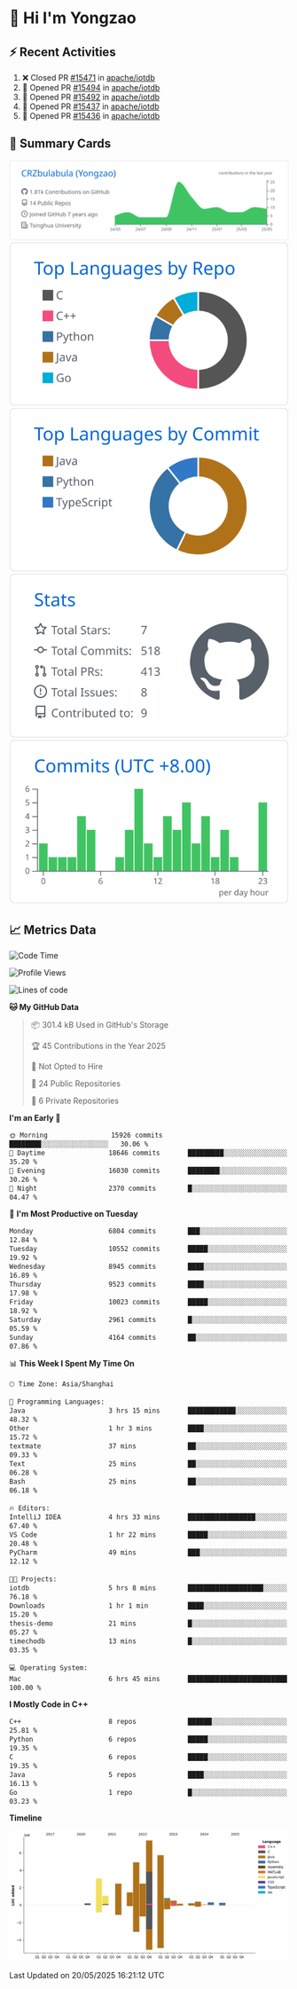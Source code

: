# 👋 Hi I'm Yongzao

## ⚡ Recent Activities
<!--START_SECTION:activity-->
1. ❌ Closed PR [#15471](https://github.com/apache/iotdb/pull/15471) in [apache/iotdb](https://github.com/apache/iotdb)
2. 💪 Opened PR [#15494](https://github.com/apache/iotdb/pull/15494) in [apache/iotdb](https://github.com/apache/iotdb)
3. 💪 Opened PR [#15492](https://github.com/apache/iotdb/pull/15492) in [apache/iotdb](https://github.com/apache/iotdb)
4. 💪 Opened PR [#15437](https://github.com/apache/iotdb/pull/15437) in [apache/iotdb](https://github.com/apache/iotdb)
5. 💪 Opened PR [#15436](https://github.com/apache/iotdb/pull/15436) in [apache/iotdb](https://github.com/apache/iotdb)
<!--END_SECTION:activity-->

## 🎑 Summary Cards

[![](https://raw.githubusercontent.com/CRZbulabula/CRZbulabula/main/profile-summary-card-output/github/0-profile-details.svg)](https://github.com/vn7n24fzkq/github-profile-summary-cards)
[![](https://raw.githubusercontent.com/CRZbulabula/CRZbulabula/main/profile-summary-card-output/github/1-repos-per-language.svg)](https://github.com/vn7n24fzkq/github-profile-summary-cards) [![](https://raw.githubusercontent.com/CRZbulabula/CRZbulabula/main/profile-summary-card-output/github/2-most-commit-language.svg)](https://github.com/vn7n24fzkq/github-profile-summary-cards)
[![](https://raw.githubusercontent.com/CRZbulabula/CRZbulabula/main/profile-summary-card-output/github/3-stats.svg)](https://github.com/vn7n24fzkq/github-profile-summary-cards) [![](https://raw.githubusercontent.com/CRZbulabula/CRZbulabula/main/profile-summary-card-output/github/4-productive-time.svg)](https://github.com/vn7n24fzkq/github-profile-summary-cards)

## 📈 Metrics Data

<!--START_SECTION:waka-->
![Code Time](http://img.shields.io/badge/Code%20Time-866%20hrs%2045%20mins-blue)

![Profile Views](http://img.shields.io/badge/Profile%20Views-0-blue)

![Lines of code](https://img.shields.io/badge/From%20Hello%20World%20I%27ve%20Written-31.0%20million%20lines%20of%20code-blue)

**🐱 My GitHub Data** 

> 📦 301.4 kB Used in GitHub's Storage 
 > 
> 🏆 45 Contributions in the Year 2025
 > 
> 🚫 Not Opted to Hire
 > 
> 📜 24 Public Repositories 
 > 
> 🔑 6 Private Repositories 
 > 
**I'm an Early 🐤** 

```text
🌞 Morning                15926 commits       ████████░░░░░░░░░░░░░░░░░   30.06 % 
🌆 Daytime                18646 commits       █████████░░░░░░░░░░░░░░░░   35.20 % 
🌃 Evening                16030 commits       ████████░░░░░░░░░░░░░░░░░   30.26 % 
🌙 Night                  2370 commits        █░░░░░░░░░░░░░░░░░░░░░░░░   04.47 % 
```
📅 **I'm Most Productive on Tuesday** 

```text
Monday                   6804 commits        ███░░░░░░░░░░░░░░░░░░░░░░   12.84 % 
Tuesday                  10552 commits       █████░░░░░░░░░░░░░░░░░░░░   19.92 % 
Wednesday                8945 commits        ████░░░░░░░░░░░░░░░░░░░░░   16.89 % 
Thursday                 9523 commits        ████░░░░░░░░░░░░░░░░░░░░░   17.98 % 
Friday                   10023 commits       █████░░░░░░░░░░░░░░░░░░░░   18.92 % 
Saturday                 2961 commits        █░░░░░░░░░░░░░░░░░░░░░░░░   05.59 % 
Sunday                   4164 commits        ██░░░░░░░░░░░░░░░░░░░░░░░   07.86 % 
```


📊 **This Week I Spent My Time On** 

```text
🕑︎ Time Zone: Asia/Shanghai

💬 Programming Languages: 
Java                     3 hrs 15 mins       ████████████░░░░░░░░░░░░░   48.32 % 
Other                    1 hr 3 mins         ████░░░░░░░░░░░░░░░░░░░░░   15.72 % 
textmate                 37 mins             ██░░░░░░░░░░░░░░░░░░░░░░░   09.33 % 
Text                     25 mins             ██░░░░░░░░░░░░░░░░░░░░░░░   06.28 % 
Bash                     25 mins             ██░░░░░░░░░░░░░░░░░░░░░░░   06.18 % 

🔥 Editors: 
IntelliJ IDEA            4 hrs 33 mins       █████████████████░░░░░░░░   67.40 % 
VS Code                  1 hr 22 mins        █████░░░░░░░░░░░░░░░░░░░░   20.48 % 
PyCharm                  49 mins             ███░░░░░░░░░░░░░░░░░░░░░░   12.12 % 

🐱‍💻 Projects: 
iotdb                    5 hrs 8 mins        ███████████████████░░░░░░   76.18 % 
Downloads                1 hr 1 min          ████░░░░░░░░░░░░░░░░░░░░░   15.20 % 
thesis-demo              21 mins             █░░░░░░░░░░░░░░░░░░░░░░░░   05.27 % 
timechodb                13 mins             █░░░░░░░░░░░░░░░░░░░░░░░░   03.35 % 

💻 Operating System: 
Mac                      6 hrs 45 mins       █████████████████████████   100.00 % 
```

**I Mostly Code in C++** 

```text
C++                      8 repos             ██████░░░░░░░░░░░░░░░░░░░   25.81 % 
Python                   6 repos             █████░░░░░░░░░░░░░░░░░░░░   19.35 % 
C                        6 repos             █████░░░░░░░░░░░░░░░░░░░░   19.35 % 
Java                     5 repos             ████░░░░░░░░░░░░░░░░░░░░░   16.13 % 
Go                       1 repo              █░░░░░░░░░░░░░░░░░░░░░░░░   03.23 % 
```



**Timeline**

![Lines of Code chart](https://raw.githubusercontent.com/CRZbulabula/CRZbulabula/main/assets/bar_graph.png)


 Last Updated on 20/05/2025 16:21:12 UTC
<!--END_SECTION:waka-->

